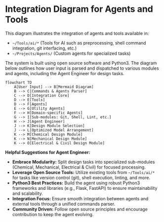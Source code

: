 # Integration Diagram for Agents and Tools

This diagram illustrates the integration of agents and tools available in:
- `~/Tools/ai/*` (Tools for AI such as preprocessing, shell command integration, git interfacing, etc.)
- `~/Projects/Agents/` (Custom agents for specialized tasks)

The system is built using open source software and Python3. The diagram below outlines how user input is parsed and
dispatched to various modules and agents, including the Agent Engineer for design tasks.

```mermaid
flowchart TD
    A[User Input] --> B[Mermaid Diagram]
    B --> C[Commands & Agents Parser]
    C --> D[Integration Core]
    D --> E[Tools]
    D --> F[Agents]
    E --> G[Utility Agents]
    F --> H[Domain-specific Agents]
    G --> I[Sub-modules: Git, Shell, Lint, etc.]
    H --> J[Agent Engineer]
    J --> K[Design Module Selection]
    J --> L[Optimized Model Arrangement]
    K --> M[Chemical Design Module]
    K --> N[Mechanical Design Module]
    K --> O[Electrical & Civil Design Module]
```

**Helpful Suggestions for Agent Engineer:**
- **Embrace Modularity:** Split design tasks into specialized sub-modules (Chemical, Mechanical, Electrical & Civil) for
focused processing.
- **Leverage Open Source Tools:** Utilize existing tools from `~/Tools/ai/*` for tasks like version control (git), shell
execution, linting, and more.
- **Python3 Best Practices:** Build the agent using robust Python3 frameworks and libraries (e.g., Flask, FastAPI) to
ensure maintainability and scalability.
- **Integration Focus:** Ensure smooth integration between agents and external tools through a unified commands parser.
- **Community Driven:** Follow open source principles and encourage contribution to keep the agent evolving.